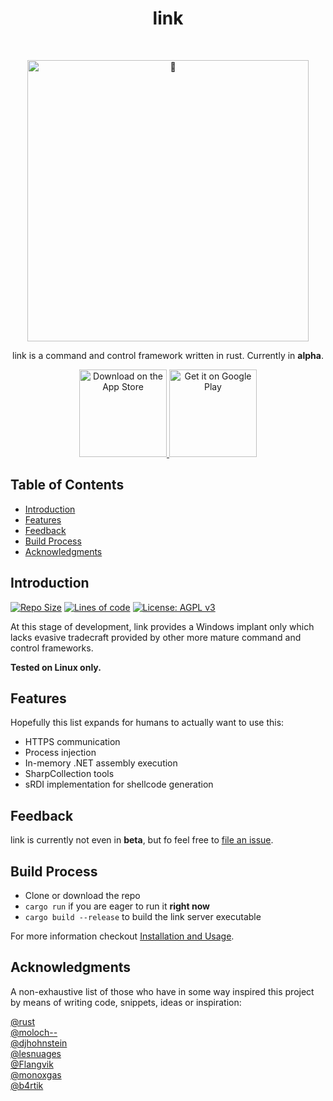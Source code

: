 <h1 align="center"> link </h1> <br>
<p align="center">
  <a href="https://github.com/postrequest/link">
    <img alt="🔗" title="link" src="https://i.giphy.com/6d2rN7dGii0eiKB2HO.gif" width="450">
  </a>
</p>

<p align="center">
  link is a command and control framework written in rust. Currently in <strong>alpha</strong>.
</p>

<p align="center">
  <a href="https://www.youtube.com/watch/dQw4w9WgXcQ">
    <img alt="Download on the App Store" title="App Store" src="http://i.imgur.com/0n2zqHD.png" width="140">
  </a>

  <a href="https://www.youtube.com/watch/dQw4w9WgXcQ">
    <img alt="Get it on Google Play" title="Google Play" src="http://i.imgur.com/mtGRPuM.png" width="140">
  </a>
</p>

## Table of Contents

- [Introduction](#introduction)
- [Features](#features)
- [Feedback](#feedback)
- [Build Process](#build-process)
- [Acknowledgments](#acknowledgments)

## Introduction

[![Repo Size](https://img.shields.io/github/repo-size/postrequest/link)](https://img.shields.io/github/repo-size/postrequest/link)
[![Lines of code](https://img.shields.io/tokei/lines/github/postrequest/link)](https://img.shields.io/tokei/lines/github/postrequest/link)
[![License: AGPL v3](https://img.shields.io/badge/License-AGPLv3-blue.svg)](https://www.gnu.org/licenses/agpl-3.0.en.html)

At this stage of development, link provides a Windows implant only which lacks evasive tradecraft provided by other more mature command and control frameworks.

**Tested on Linux only.**

## Features

Hopefully this list expands for humans to actually want to use this:

* HTTPS communication
* Process injection
* In-memory .NET assembly execution
* SharpCollection tools
* sRDI implementation for shellcode generation

## Feedback

link is currently not even in __beta__, but fo feel free to [file an issue](https://github.com/postrequest/link/issues/new).

## Build Process

- Clone or download the repo
- `cargo run` if you are eager to run it **right now**
- `cargo build --release` to build the link server executable

For more information checkout [Installation and Usage](https://github.com/postrequest/link/wiki/Installation-and-Usage).

## Acknowledgments

A non-exhaustive list of those who have in some way inspired this project by means of writing code, snippets, ideas or inspiration:

[@rust](https://github.com/rust-lang)  
[@moloch--](https://github.com/moloch--)  
[@djhohnstein](https://github.com/djhohnstein)  
[@lesnuages](https://github.com/lesnuages)  
[@Flangvik](https://github.com/Flangvik)  
[@monoxgas](https://github.com/monoxgas)  
[@b4rtik](https://github.com/b4rtik)  

